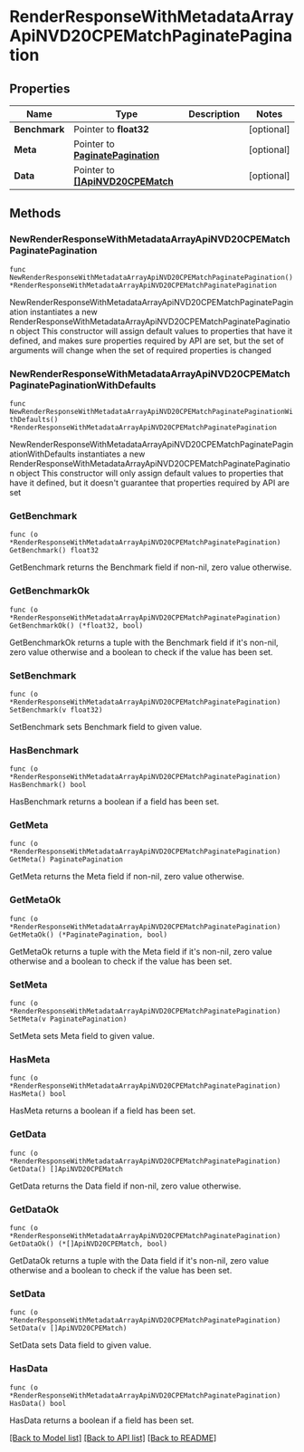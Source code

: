 # RenderResponseWithMetadataArrayApiNVD20CPEMatchPaginatePagination

## Properties

Name | Type | Description | Notes
------------ | ------------- | ------------- | -------------
**Benchmark** | Pointer to **float32** |  | [optional] 
**Meta** | Pointer to [**PaginatePagination**](PaginatePagination.md) |  | [optional] 
**Data** | Pointer to [**[]ApiNVD20CPEMatch**](ApiNVD20CPEMatch.md) |  | [optional] 

## Methods

### NewRenderResponseWithMetadataArrayApiNVD20CPEMatchPaginatePagination

`func NewRenderResponseWithMetadataArrayApiNVD20CPEMatchPaginatePagination() *RenderResponseWithMetadataArrayApiNVD20CPEMatchPaginatePagination`

NewRenderResponseWithMetadataArrayApiNVD20CPEMatchPaginatePagination instantiates a new RenderResponseWithMetadataArrayApiNVD20CPEMatchPaginatePagination object
This constructor will assign default values to properties that have it defined,
and makes sure properties required by API are set, but the set of arguments
will change when the set of required properties is changed

### NewRenderResponseWithMetadataArrayApiNVD20CPEMatchPaginatePaginationWithDefaults

`func NewRenderResponseWithMetadataArrayApiNVD20CPEMatchPaginatePaginationWithDefaults() *RenderResponseWithMetadataArrayApiNVD20CPEMatchPaginatePagination`

NewRenderResponseWithMetadataArrayApiNVD20CPEMatchPaginatePaginationWithDefaults instantiates a new RenderResponseWithMetadataArrayApiNVD20CPEMatchPaginatePagination object
This constructor will only assign default values to properties that have it defined,
but it doesn't guarantee that properties required by API are set

### GetBenchmark

`func (o *RenderResponseWithMetadataArrayApiNVD20CPEMatchPaginatePagination) GetBenchmark() float32`

GetBenchmark returns the Benchmark field if non-nil, zero value otherwise.

### GetBenchmarkOk

`func (o *RenderResponseWithMetadataArrayApiNVD20CPEMatchPaginatePagination) GetBenchmarkOk() (*float32, bool)`

GetBenchmarkOk returns a tuple with the Benchmark field if it's non-nil, zero value otherwise
and a boolean to check if the value has been set.

### SetBenchmark

`func (o *RenderResponseWithMetadataArrayApiNVD20CPEMatchPaginatePagination) SetBenchmark(v float32)`

SetBenchmark sets Benchmark field to given value.

### HasBenchmark

`func (o *RenderResponseWithMetadataArrayApiNVD20CPEMatchPaginatePagination) HasBenchmark() bool`

HasBenchmark returns a boolean if a field has been set.

### GetMeta

`func (o *RenderResponseWithMetadataArrayApiNVD20CPEMatchPaginatePagination) GetMeta() PaginatePagination`

GetMeta returns the Meta field if non-nil, zero value otherwise.

### GetMetaOk

`func (o *RenderResponseWithMetadataArrayApiNVD20CPEMatchPaginatePagination) GetMetaOk() (*PaginatePagination, bool)`

GetMetaOk returns a tuple with the Meta field if it's non-nil, zero value otherwise
and a boolean to check if the value has been set.

### SetMeta

`func (o *RenderResponseWithMetadataArrayApiNVD20CPEMatchPaginatePagination) SetMeta(v PaginatePagination)`

SetMeta sets Meta field to given value.

### HasMeta

`func (o *RenderResponseWithMetadataArrayApiNVD20CPEMatchPaginatePagination) HasMeta() bool`

HasMeta returns a boolean if a field has been set.

### GetData

`func (o *RenderResponseWithMetadataArrayApiNVD20CPEMatchPaginatePagination) GetData() []ApiNVD20CPEMatch`

GetData returns the Data field if non-nil, zero value otherwise.

### GetDataOk

`func (o *RenderResponseWithMetadataArrayApiNVD20CPEMatchPaginatePagination) GetDataOk() (*[]ApiNVD20CPEMatch, bool)`

GetDataOk returns a tuple with the Data field if it's non-nil, zero value otherwise
and a boolean to check if the value has been set.

### SetData

`func (o *RenderResponseWithMetadataArrayApiNVD20CPEMatchPaginatePagination) SetData(v []ApiNVD20CPEMatch)`

SetData sets Data field to given value.

### HasData

`func (o *RenderResponseWithMetadataArrayApiNVD20CPEMatchPaginatePagination) HasData() bool`

HasData returns a boolean if a field has been set.


[[Back to Model list]](../README.md#documentation-for-models) [[Back to API list]](../README.md#documentation-for-api-endpoints) [[Back to README]](../README.md)


